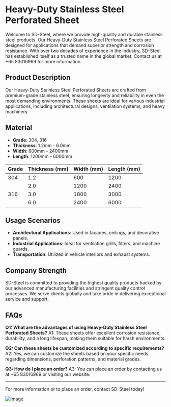 # Heavy-Duty Stainless Steel Perforated Sheet

Welcome to SD-Steel, where we provide high-quality and durable stainless steel products. Our Heavy-Duty Stainless Steel Perforated Sheets are designed for applications that demand superior strength and corrosion resistance. With over two decades of experience in the industry, SD-Steel has established itself as a trusted name in the global market. Contact us at +65 83016969 for more information.

## Product Description

Our Heavy-Duty Stainless Steel Perforated Sheets are crafted from premium-grade stainless steel, ensuring longevity and reliability in even the most demanding environments. These sheets are ideal for various industrial applications, including architectural designs, ventilation systems, and heavy machinery.

## Material

- **Grade**: 304, 316
- **Thickness**: 1.2mm - 6.0mm
- **Width**: 600mm - 2400mm
- **Length**: 1200mm - 6000mm

| Grade | Thickness (mm) | Width (mm) | Length (mm) |
|-------|----------------|------------|-------------|
| 304   | 1.2            | 600        | 1200        |
|       | 2.0            | 1200       | 2400        |
| 316   | 3.0            | 1800       | 3000        |
|       | 6.0            | 2400       | 6000        |

## Usage Scenarios

- **Architectural Applications**: Used in facades, ceilings, and decorative panels.
- **Industrial Applications**: Ideal for ventilation grills, filters, and machine guards.
- **Transportation**: Utilized in vehicle interiors and exhaust systems.

## Company Strength

SD-Steel is committed to providing the highest quality products backed by our advanced manufacturing facilities and stringent quality control processes. We serve clients globally and take pride in delivering exceptional service and support.

## FAQs

**Q1: What are the advantages of using Heavy-Duty Stainless Steel Perforated Sheets?**
A1: These sheets offer excellent corrosion resistance, durability, and a long lifespan, making them suitable for harsh environments.

**Q2: Can these sheets be customized according to specific requirements?**
A2: Yes, we can customize the sheets based on your specific needs regarding dimensions, perforation patterns, and material grades.

**Q3: How do I place an order?**
A3: You can place an order by contacting us at +65 83016969 or visiting our website.

---

For more information or to place an order, contact SD-Steel today!

![Image](https://github.com/user-attachments/assets/2567258e-e124-4816-932d-1809bd27ef0b)